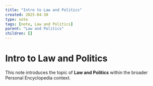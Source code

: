 ```yaml
---
title: "Intro to Law and Politics"
created: 2025-04-30
type: note
tags: [note, Law and Politics]
parent: "Law and Politics"
children: []
---
```


# Intro to Law and Politics

This note introduces the topic of **Law and Politics** within the broader Personal Encyclopedia context.
